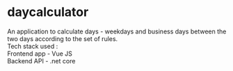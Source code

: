 # daycalculator
An application to calculate days - weekdays and business days between the two days according to the set of rules. <br/>
Tech stack used : <br>
Frontend app - Vue JS <br/>
Backend API - .net core

